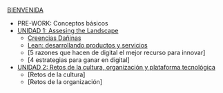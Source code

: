 [BIENVENIDA](README.md)

* PRE-WORK: Conceptos básicos
* [UNIDAD 1: Assesing the Landscape]()
   * [Creencias Dañinas](executive-training/02-liderazgo-digital/01-assesing-the-landscape/00-harmful-beliefs.md)
   * [Lean: desarrollando productos y servicios](executive-training/02-liderazgo-digital/01-assesing-the-landscape/01-lean.md)
   * [5 razones que hacen de digital el mejor recurso para innovar]
   * [4 estrategias para ganar en digital]
* [UNIDAD 2: Retos de la cultura, organización y plataforma tecnológica]() 
   * [Retos de la cultura]
   * [Retos de la organización]
